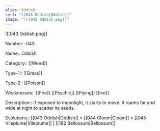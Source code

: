 ```yaml
---
alias: Oddish
self: "[[043 Oddish|Oddish]]"
image: "![[043 Oddish.png]]"
---
```


![[043 Oddish.png]]


Number:: 043

Name:: Oddish

Category:: [[Weed]]

Type-1:: [[Grass]]

Type-2:: [[Poison]]

Weaknesses:: [[Fire]] [[Psychic]] [[Flying]] [[Ice]]

Description:: If exposed to moonlight, it starts to move. It roams far and wide at night to scatter its seeds.

Evolutions:: [[043 Oddish|Oddish]] > [[044 Gloom|Gloom]] > [[045 Vileplume|Vileplume]] | [[182 Bellossum|Bellossum]]

